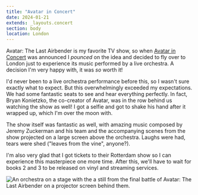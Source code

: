 ```yaml
---
title: "Avatar in Concert"
date: 2024-01-21
extends: _layouts.concert
section: body
location: London
---
```


Avatar: The Last Airbender is my favorite TV show, so when [Avatar in Concert](https://www.avatarinconcert.com) was
announced I _pounced_ on the idea and decided to fly over to London just to experience its music performed by a live
orchestra. A decision I'm very happy with, it was _so_ worth it!

I'd never been to a live orchestra performance before this, so I wasn't sure exactly what to expect. But this
overwhelmingly exceeded my expectations. We had some fantastic seats to see and hear everything perfectly. In fact,
Bryan Konietzko, the co-creator of Avatar, was in the row behind us watching the show as well! I got a selfie and got to
shake his hand after it wrapped up, which I'm over the moon with.

The show itself was fantastic as well, with amazing music composed by Jeremy Zuckerman and his team and the accompanying
scenes from the show projected on a large screen above the orchestra. Laughs were had, tears were shed
("leaves from the vine", anyone?).

I'm also very glad that I got tickets to their Rotterdam show so I can experience this masterpiece one more time. After
this, we'll have to wait for books 2 and 3 to be released on vinyl and streaming services.

![An orchestra on a stage with the a still from the final battle of Avatar: The Last Airbender on a projector screen behind them.](/assets/images/concerts/avatar-in-concert-london.jpg)

